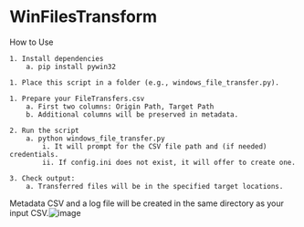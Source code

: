 # WinFilesTransform
How to Use
 

	1. Install dependencies
		a. pip install pywin32  
 
	1. Place this script in a folder (e.g., windows_file_transfer.py).

	1. Prepare your FileTransfers.csv
		a. First two columns: Origin Path, Target Path
		b. Additional columns will be preserved in metadata.
		
	2. Run the script
		a. python windows_file_transfer.py  
			i. It will prompt for the CSV file path and (if needed) credentials.
			ii. If config.ini does not exist, it will offer to create one.
			
	3. Check output:
		a. Transferred files will be in the specified target locations.
Metadata CSV and a log file will be created in the same directory as your input CSV.![image](https://github.com/user-attachments/assets/761c334c-30ac-4a2d-b378-1300915714e9)
